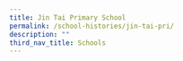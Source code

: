 ```yaml
---
title: Jin Tai Primary School
permalink: /school-histories/jin-tai-pri/
description: ""
third_nav_title: Schools
---
```


